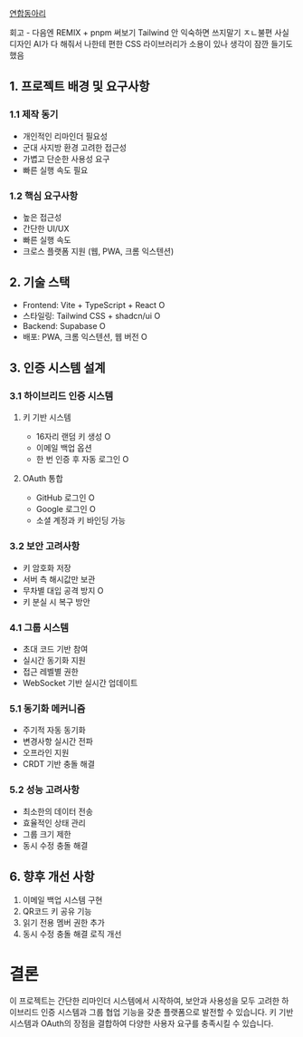 [연합동아리](https://claremont.tistory.com/entry/%EB%B0%B1%EC%97%94%EB%93%9C-%EA%B0%9C%EB%B0%9C%EC%9E%90-%EC%B6%94%EC%B2%9C-IT-%EC%97%B0%ED%95%A9-%EB%8F%99%EC%95%84%EB%A6%AC-%EB%A6%AC%EC%8A%A4%ED%8A%B8-9%EA%B0%80%EC%A7%80)

회고 - 다음엔 REMIX + pnpm 써보기 Tailwind 안 익숙하면 쓰지말기 ㅈㄴ불편
사실 디자인 AI가 다 해줘서 나한테 편한 CSS 라이브러리가 소용이 있나 생각이 잠깐 들기도 했음

## 1. 프로젝트 배경 및 요구사항

### 1.1 제작 동기

- 개인적인 리마인더 필요성
- 군대 사지방 환경 고려한 접근성
- 가볍고 단순한 사용성 요구
- 빠른 실행 속도 필요

### 1.2 핵심 요구사항

- 높은 접근성
- 간단한 UI/UX
- 빠른 실행 속도
- 크로스 플랫폼 지원 (웹, PWA, 크롬 익스텐션)

## 2. 기술 스택

- Frontend: Vite + TypeScript + React O
- 스타일링: Tailwind CSS + shadcn/ui O
- Backend: Supabase O
- 배포: PWA, 크롬 익스텐션, 웹 버전 O

## 3. 인증 시스템 설계

### 3.1 하이브리드 인증 시스템

1. 키 기반 시스템

   - 16자리 랜덤 키 생성 O
   - 이메일 백업 옵션
   - 한 번 인증 후 자동 로그인 O

2. OAuth 통합
   - GitHub 로그인 O
   - Google 로그인 O
   - 소셜 계정과 키 바인딩 가능

### 3.2 보안 고려사항

- 키 암호화 저장
- 서버 측 해시값만 보관
- 무차별 대입 공격 방지 O
- 키 분실 시 복구 방안

### 4.1 그룹 시스템

- 초대 코드 기반 참여
- 실시간 동기화 지원
- 접근 레벨별 권한
- WebSocket 기반 실시간 업데이트

### 5.1 동기화 메커니즘

- 주기적 자동 동기화
- 변경사항 실시간 전파
- 오프라인 지원
- CRDT 기반 충돌 해결

### 5.2 성능 고려사항

- 최소한의 데이터 전송
- 효율적인 상태 관리
- 그룹 크기 제한
- 동시 수정 충돌 해결

## 6. 향후 개선 사항

1. 이메일 백업 시스템 구현
2. QR코드 키 공유 기능
3. 읽기 전용 멤버 권한 추가
4. 동시 수정 충돌 해결 로직 개선

# 결론

이 프로젝트는 간단한 리마인더 시스템에서 시작하여, 보안과 사용성을 모두 고려한 하이브리드 인증 시스템과 그룹 협업 기능을 갖춘 플랫폼으로 발전할 수 있습니다. 키 기반 시스템과 OAuth의 장점을 결합하여 다양한 사용자 요구를 충족시킬 수 있습니다.
